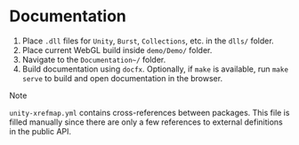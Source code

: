 # Documentation

1. Place `.dll` files for `Unity`, `Burst`, `Collections`, etc. in the `dlls/` folder.
2. Place current WebGL build inside `demo/Demo/` folder.
3. Navigate to the `Documentation~/` folder.
4. Build documentation using `docfx`. Optionally, if `make` is available, run `make serve` to build and open documentation in the browser.

> [!NOTE]  
> `unity-xrefmap.yml` contains cross-references between packages. This file is filled manually since there are only a few references to external definitions in the public API.
